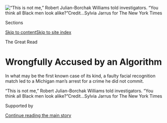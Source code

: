 <div id="app">

<div>

<div>

<div>

</div>

<div data-aria-hidden="false">

<div id="site-content" data-role="main">

<div>

<div class="css-1aor85t" style="opacity:0.000000001;z-index:-1;visibility:hidden">

<div class="css-1hqnpie">

<div class="css-epjblv">

<span class="css-17xtcya">[Technology](/section/technology)</span><span class="css-x15j1o">|</span><span class="css-fwqvlz">Wrongfully
Accused by an
Algorithm</span>

</div>

<div class="css-k008qs">

<div class="css-1iwv8en">

<span class="css-18z7m18"></span>

<div>

</div>

</div>

<span class="css-1n6z4y">https://nyti.ms/3dAQA89</span>

<div class="css-1705lsu">

<div class="css-4xjgmj">

<div class="css-4skfbu" data-role="toolbar" data-aria-label="Social Media Share buttons, Save button, and Comments Panel with current comment count" data-testid="share-tools">

  - 
  - 
  - 
  - 
    
    <div class="css-6n7j50">
    
    </div>

  - 
  - 

</div>

</div>

</div>

</div>

</div>

</div>

<div id="NYT_TOP_BANNER_REGION" class="css-11qgg8s">

</div>

<div id="fullBleedHeaderContent">

<div class="css-1mre5cn">

![<span class="css-16f3y1r e13ogyst0" data-aria-hidden="true">“This is
not me,” Robert Julian-Borchak Williams told investigators. “You think
all Black men look
alike?”</span><span class="css-cnj6d5 e1z0qqy90" itemprop="copyrightHolder"><span class="css-1ly73wi e1tej78p0">Credit...</span><span><span>Sylvia
Jarrus for The New York
Times</span></span></span>](https://static01.graylady3jvrrxbe.onion/images/2020/06/24/business/24michigan-arrest1/24michigan-arrest1-articleLarge.jpg?quality=75&auto=webp&disable=upscale)

</div>

<div class="css-hy7cq4">

<div class="css-6cn7ki">

<div class="NYTAppHideMasthead css-1bcu9v6 e1suatyy0">

<div class="section css-1o1qe8k e1suatyy2">

<div class="css-cu5p7t er09x8g0">

<div class="css-6n7j50">

</div>

<span class="css-1dv1kvn">Sections</span>

[Skip to content](#site-content)[Skip to site index](#site-index)

</div>

<div class="css-10698na e1huz5gh0">

</div>

</div>

</div>

<span class="css-10ej3is ezdmqqa0">The Great Read</span>

<div class="css-1sojcmr ehdk2mb0">

# Wrongfully Accused by an Algorithm

</div>

In what may be the first known case of its kind, a faulty facial
recognition match led to a Michigan man’s arrest for a crime he did not
commit.

</div>

</div>

<div class="css-nwzfg5 e1gnum310">

<span class="css-1f9pvn2 technology">“This is not me,” Robert
Julian-Borchak Williams told investigators. “You think all Black men
look
alike?”</span><span class="css-cnj6d5 e1z0qqy90" itemprop="copyrightHolder"><span class="css-1ly73wi e1tej78p0">Credit...</span><span><span>Sylvia
Jarrus for The New York Times</span></span></span>

</div>

<div id="sponsor-wrapper" class="css-1hyfx7x">

<div id="sponsor-slug" class="css-19vbshk">

Supported by

</div>

[Continue reading the main
story](#after-sponsor)

<div id="sponsor" class="ad sponsor-wrapper" style="text-align:center;height:100%;display:block">

</div>

<div id="after-sponsor">

</div>

</div>

<div class="css-1wx1auc e1gnum311">

<div class="css-18e8msd">

<div class="css-vp77d3 epjyd6m0">

<div class="css-hus3qt ey68jwv0" data-aria-hidden="true">

[![Kashmir
Hill](https://static01.graylady3jvrrxbe.onion/images/2020/07/24/business/author-hill-kashmir/author-hill-kashmir-thumbLarge-v2.png
"Kashmir Hill")](https://www.nytimes3xbfgragh.onion/by/kashmir-hill)

</div>

<div class="css-1baulvz">

By [<span class="css-1baulvz last-byline" itemprop="name">Kashmir
Hill</span>](https://www.nytimes3xbfgragh.onion/by/kashmir-hill)

</div>

</div>

  - 
    
    <div class="css-ld3wwf e16638kd2">
    
    Published June 24, 2020Updated Aug. 3,
    2020
    
    </div>

  - 
    
    <div class="css-4xjgmj">
    
    <div class="css-pvvomx" data-role="toolbar" data-aria-label="Social Media Share buttons, Save button, and Comments Panel with current comment count" data-testid="share-tools">
    
      - 
      - 
      - 
      - 
        
        <div class="css-6n7j50">
        
        </div>
    
      - 
      - 
    
    </div>
    
    </div>

</div>

</div>

</div>

<div class="section meteredContent css-1r7ky0e" name="articleBody" itemprop="articleBody">

<div class="css-1fanzo5 StoryBodyCompanionColumn">

<div class="css-53u6y8">

*Note: In response to this article, the Wayne County prosecutor’s office
said that Robert Julian-Borchak Williams could have the case and his
fingerprint data expunged. “We apologize,” the prosecutor, Kym L.
Worthy, said in a*
[*statement*](https://int.graylady3jvrrxbe.onion/data/documenthelper/7046-facial-recognition-arrest/5a6d6d0047295fad363b/optimized/full.pdf#page=1)*,
adding, “This does not in any way make up for the hours that Mr.
Williams spent in jail.”*

</div>

</div>

<div class="audioFigureHeading">

### Listen to This Article

<span class="css-16qbtva">Audio Recording by Audm</span>

</div>

<div class="css-qe9gm7">

<div>

</div>

</div>

<div class="css-1fanzo5 StoryBodyCompanionColumn">

<div class="css-53u6y8">

*To hear more audio stories from publishers like The New York Times,
download*[**](https://www.audm.com/?utm_source=nytmag&utm_medium=embed&utm_campaign=left_behind_draper)[*Audm
for iPhone or
Android*](https://www.audm.com/?utm_source=nyt&utm_medium=embed&utm_campaign=wrongfully_accused_algorithm)*.*

On a Thursday afternoon in January, Robert Julian-Borchak Williams was
in his office at an automotive supply company when he got a call from
the Detroit Police Department telling him to come to the station to be
arrested. He thought at first that it was a prank.

An hour later, when he pulled into his driveway in a quiet subdivision
in Farmington Hills, Mich., a police car pulled up behind, blocking him
in. Two officers got out and handcuffed Mr. Williams on his front lawn,
in front of his wife and two young daughters, who were distraught. The
police wouldn’t say why he was being arrested, only showing him a piece
of paper with his photo and the words “felony warrant” and “larceny.”

</div>

</div>

<div class="css-1fanzo5 StoryBodyCompanionColumn">

<div class="css-53u6y8">

His wife, Melissa, asked where he was being taken. “Google it,” she
recalls an officer replying.

The police drove Mr. Williams to a detention center. He had his mug
shot, fingerprints and DNA taken, and was held overnight. Around noon on
Friday, two detectives took him to an interrogation room and placed
three pieces of paper on the table, face down.

“When’s the last time you went to a Shinola store?” one of the
detectives asked, in Mr. Williams’s recollection. Shinola is an upscale
boutique that sells watches, bicycles and leather goods in the trendy
Midtown neighborhood of Detroit. Mr. Williams said he and his wife had
checked it out when the store first opened in 2014.

The detective turned over the first piece of paper. It was a still image
from a surveillance video, showing a heavyset man, dressed in black and
wearing a red St. Louis Cardinals cap, standing in front of a watch
display. Five timepieces, worth $3,800, were shoplifted.

“Is this you?” asked the detective.

The second piece of paper was a close-up. The photo was blurry, but it
was clearly not Mr. Williams. He picked up the image and held it next to
his face.

“No, this is not me,” Mr. Williams said. “You think all black men look
alike?”

Mr. Williams knew that he had not committed the crime in question. What
he could not have known, as he sat in the interrogation room, is that
his case may be the first known account of an American being wrongfully
arrested based on a flawed match from a facial recognition algorithm,
according to experts on technology and the law.

</div>

</div>

<div class="css-1fanzo5 StoryBodyCompanionColumn">

<div class="css-53u6y8">

## A faulty system

A nationwide debate is raging about [racism in law
enforcement](https://www.nytimes3xbfgragh.onion/news-event/george-floyd-protests-minneapolis-new-york-los-angeles).
Across the country, millions are protesting not just the actions of
individual officers, but bias in the systems used to surveil communities
and identify people for prosecution.

Facial recognition systems have been used by police forces for [more
than two
decades](https://www.nytimes3xbfgragh.onion/2020/01/12/technology/facial-recognition-police.html).
Recent studies by
[M.I.T.](https://www.nytimes3xbfgragh.onion/2018/02/09/technology/facial-recognition-race-artificial-intelligence.html)
and the [National Institute of Standards and
Technology](https://www.nytimes3xbfgragh.onion/2019/12/19/technology/facial-recognition-bias.html),
or NIST, have found that while the technology works relatively well on
white men, the results are less accurate for other demographics, in part
because of a lack of diversity in the images used to develop the
underlying databases.

Last year, during a public hearing about the use of [facial recognition
in
Detroit](https://www.nytimes3xbfgragh.onion/2019/07/08/us/detroit-facial-recognition-cameras.html),
an assistant police chief was among those who raised concerns. “On the
question of false positives — that is absolutely factual, and it’s
well-documented,” James White said. “So that concerns me as an
African-American male.”

This month,
[Amazon](https://www.nytimes3xbfgragh.onion/2020/06/10/technology/amazon-facial-recognition-backlash.html),
[Microsoft](https://www.cnn.com/2020/06/18/tech/brad-smith-microsoft-facial-recognition/index.html)
and
[IBM](https://www.axios.com/ibm-is-exiting-the-face-recognition-business-62e79f09-34a2-4f1d-a541-caba112415c6.html)
announced they would stop or
[pause](https://www.nytimes3xbfgragh.onion/aponline/2020/06/11/business/bc-us-microsoft-police-facial-recognition.html)
their facial recognition offerings for law enforcement. The gestures
were largely symbolic, given that the companies are not big players in
the industry. The technology police departments use is supplied by
companies that aren’t household names, such as Vigilant Solutions,
Cognitec, NEC, Rank One Computing and [Clearview
AI](https://www.nytimes3xbfgragh.onion/2020/01/18/technology/clearview-privacy-facial-recognition.html).

Clare Garvie, a lawyer at Georgetown University’s Center on Privacy and
Technology, has written about problems with the [government’s use of
facial recognition](https://www.flawedfacedata.com/). She argues that
low-quality search images — such as a still image from a grainy
surveillance video — should be banned, and that the systems currently in
use should be tested rigorously for accuracy and bias.

“There are mediocre algorithms and there are good ones, and law
enforcement should only buy the good ones,” Ms. Garvie said.

About Mr. Williams’s experience in Michigan, she added: “I
[strongly](https://www.aclu.org/blog/privacy-technology/surveillance-technologies/florida-using-facial-recognition-convict-people)
[suspect](https://nymag.com/intelligencer/2019/11/the-future-of-facial-recognition-in-america.html)
this is not the first case to misidentify someone to arrest them for a
crime they didn’t commit. This is just the first time we know about it.”

</div>

</div>

<div class="css-1fanzo5 StoryBodyCompanionColumn">

<div class="css-53u6y8">

## In a perpetual lineup

</div>

</div>

<div class="css-79elbk" data-testid="photoviewer-wrapper">

<div class="css-z3e15g" data-testid="photoviewer-wrapper-hidden">

</div>

<div class="css-1a48zt4 ehw59r15" data-testid="photoviewer-children">

![<span class="css-16f3y1r e13ogyst0" data-aria-hidden="true">In October
2018, someone shoplifted five watches, worth $3,800, from a Shinola
store in
Detroit.</span><span class="css-cnj6d5 e1z0qqy90" itemprop="copyrightHolder"><span class="css-1ly73wi e1tej78p0">Credit...</span><span>Sylvia
Jarrus for The New York
Times</span></span>](https://static01.graylady3jvrrxbe.onion/images/2020/06/24/business/24michigan-arrest4/merlin_173772126_cf489017-f4f1-4fb8-a049-bd15c81e623a-articleLarge.jpg?quality=75&auto=webp&disable=upscale)

</div>

</div>

<div class="css-1fanzo5 StoryBodyCompanionColumn">

<div class="css-53u6y8">

Mr. Williams’s case combines flawed technology with poor police work,
illustrating how facial recognition can go awry.

The Shinola shoplifting occurred in October 2018. Katherine Johnston, an
investigator at Mackinac Partners, a loss prevention firm, reviewed the
store’s surveillance video and sent a copy to the Detroit police,
according to their report.

Five months later, in March 2019, Jennifer Coulson, a digital image
examiner for the Michigan State Police, uploaded a “probe image” — a
still from the video, showing the man in the Cardinals cap — to the
state’s [facial recognition
database](https://www.michigan.gov/msp/0,4643,7-123-72297_64747_64749-357133--,00.html#:~:text=The%20Statewide%20Network%20of%20Agency,data%20for%20law%20enforcement%20access.).
The system would have [mapped the man’s face and
searched](https://www.michigan.gov/documents/msp/Facial_Recognition_FAQ_666807_7.pdf)
for similar ones in a collection of 49 million photos.

The state’s technology is supplied for [$5.5
million](https://www.michigan.gov/documents/buymichiganfirst/0200097_307265_7.pdf)
by a company called [DataWorks Plus](http://www.dataworksplus.com/).
Founded in South Carolina in 2000, the company first offered mug shot
management software, said Todd Pastorini, a general manager. In 2005,
the firm began to expand the product, adding face recognition tools
developed by outside vendors.

When one of these subcontractors develops an algorithm for recognizing
faces, DataWorks attempts to judge its effectiveness by running searches
using low-quality images of individuals it knows are present in a
system. “We’ve tested a lot of garbage out there,” Mr. Pastorini said.
These checks, he added, are not “scientific” — DataWorks does not
formally measure the systems’ accuracy or bias.

“We’ve become a pseudo-expert in the technology,” Mr. Pastorini said.

In Michigan, the DataWorks software used by the state police
incorporates components developed by the Japanese tech giant NEC and by
Rank One Computing, based in Colorado, according to Mr. Pastorini and a
state police spokeswoman. In 2019, algorithms from both companies were
included in [a federal
study](https://nvlpubs.nist.gov/nistpubs/ir/2019/NIST.IR.8280.pdf) of
over 100 facial recognition systems that found [they were
biased](https://www.nytimes3xbfgragh.onion/2019/12/19/technology/facial-recognition-bias.html),
falsely identifying African-American and Asian faces 10 times to 100
times more than Caucasian faces.

</div>

</div>

<div class="css-1fanzo5 StoryBodyCompanionColumn">

<div class="css-53u6y8">

Rank One’s chief executive, Brendan Klare, said the company had
developed a new algorithm for NIST to review that “tightens the
differences in accuracy between different demographic cohorts.”

After Ms. Coulson, of the state police, ran her search of the probe
image, the system [would have
provided](https://www.michigan.gov/documents/msp/Facial_Recognition_FAQ_666807_7.pdf)
a row of results generated by NEC and a row from Rank One, along with
confidence scores. Mr. Williams’s driver’s license photo was among the
matches. Ms. Coulson sent it to the Detroit police as an “Investigative
Lead Report.”

“This document is not a positive identification,” the file says in bold
capital letters at the top. “It is an investigative lead only and is not
probable cause for arrest.”

This is what technology providers and law enforcement always
[emphasize](https://www.nytimes3xbfgragh.onion/2019/07/08/us/detroit-facial-recognition-cameras.html)
when defending facial recognition: It is only supposed to be a clue in
the case, not a smoking gun. Before arresting Mr. Williams,
investigators might have sought other evidence that he committed the
theft, such as eyewitness testimony, location data from his phone or
proof that he owned the clothing that the suspect was wearing.

In this case, however, according to the Detroit police report,
investigators simply included Mr. Williams’s picture in a “6-pack photo
lineup” they created and showed to Ms. Johnston, Shinola’s
loss-prevention contractor, and she identified him. (Ms. Johnston
declined to
comment.)

## ‘I guess the computer got it wrong’

</div>

</div>

<div class="css-79elbk" data-testid="photoviewer-wrapper">

<div class="css-z3e15g" data-testid="photoviewer-wrapper-hidden">

</div>

<div class="css-1a48zt4 ehw59r15" data-testid="photoviewer-children">

<div class="css-1xdhyk6 erfvjey0">

<span class="css-1ly73wi e1tej78p0">Image</span>

<div class="css-zjzyr8">

<div data-testid="lazyimage-container" style="height:257.77777777777777px">

</div>

</div>

</div>

<span class="css-16f3y1r e13ogyst0" data-aria-hidden="true">The Detroit
Detention Center. Mr. Williams was held for 30
hours.</span><span class="css-cnj6d5 e1z0qqy90" itemprop="copyrightHolder"><span class="css-1ly73wi e1tej78p0">Credit...</span><span>Sylvia
Jarrus for The New York Times</span></span>

</div>

</div>

<div class="css-1fanzo5 StoryBodyCompanionColumn">

<div class="css-53u6y8">

Mr. Pastorini was taken aback when the process was described to him. “It
sounds thin all the way around,” he said.

</div>

</div>

<div class="css-1fanzo5 StoryBodyCompanionColumn">

<div class="css-53u6y8">

Mr. Klare, of Rank One, found fault with Ms. Johnston’s role in the
process. “I am not sure if this qualifies them as an eyewitness, or
gives their experience any more weight than other persons who may have
viewed that same video after the fact,” he said. John Wise, a spokesman
for NEC, said: “A match using facial recognition alone is not a means
for positive identification.”

The Friday that Mr. Williams sat in a Detroit police interrogation room
was the day before his 42nd birthday. That morning, his wife emailed his
boss to say he would miss work because of a family emergency; it broke
his four-year record of perfect attendance.

In Mr. Williams’s recollection, after he held the surveillance video
still next to his face, the two detectives leaned back in their chairs
and looked at one another. One detective, seeming chagrined, said to his
partner: “I guess the computer got it wrong.”

They turned over a third piece of paper, which was another photo of the
man from the Shinola store next to Mr. Williams’s driver’s license. Mr.
Williams again pointed out that they were not the same person.

Mr. Williams asked if he was free to go. “Unfortunately not,” one
detective said.

Mr. Williams was kept in custody until that evening, 30 hours after
being arrested, and released on a $1,000 personal bond. He waited
outside in the rain for 30 minutes until his wife could pick him up.
When he got home at 10 p.m., his five-year-old daughter was still awake.
She said she was waiting for him because he had said, while being
arrested, that he’d be right back.

She has since taken to playing “cops and robbers” and accuses her father
of stealing things, insisting on “locking him up” in the living
room.

</div>

</div>

<div class="css-1fanzo5 StoryBodyCompanionColumn">

<div class="css-53u6y8">

## Getting help

</div>

</div>

<div class="css-79elbk" data-testid="photoviewer-wrapper">

<div class="css-z3e15g" data-testid="photoviewer-wrapper-hidden">

</div>

<div class="css-1a48zt4 ehw59r15" data-testid="photoviewer-children">

<div class="css-1xdhyk6 erfvjey0">

<span class="css-1ly73wi e1tej78p0">Image</span>

<div class="css-zjzyr8">

<div data-testid="lazyimage-container" style="height:483.33333333333326px">

</div>

</div>

</div>

<span class="css-16f3y1r e13ogyst0" data-aria-hidden="true">Mr. Williams
with his wife, Melissa, and their daughters at home in Farmington Hills,
Mich.</span><span class="css-cnj6d5 e1z0qqy90" itemprop="copyrightHolder"><span class="css-1ly73wi e1tej78p0">Credit...</span><span>Sylvia
Jarrus for The New York Times</span></span>

</div>

</div>

<div class="css-1fanzo5 StoryBodyCompanionColumn">

<div class="css-53u6y8">

The Williams family contacted defense attorneys, most of whom, they
said, assumed Mr. Williams was guilty of the crime and quoted prices of
around $7,000 to represent him. Ms. Williams, a real estate marketing
director and food blogger, also
[tweeted](https://twitter.com/PPlates/status/1216813325310484481) at the
American Civil Liberties Union of Michigan, which took an immediate
interest.

*“*We’ve been active in trying to sound the alarm bells around facial
recognition, both as a threat to privacy when it works and a racist
threat to everyone when it doesn’t,” said Phil Mayor, an attorney at the
organization. “We know these stories are out there, but they’re hard to
hear about because people don’t usually realize they’ve been the victim
of a bad facial recognition search.”

Two weeks after his arrest, Mr. Williams took a vacation day to appear
in a Wayne County court for an arraignment. When the case was called,
the prosecutor moved to dismiss, but “without prejudice,” meaning Mr.
Williams could later be charged again.

Maria Miller, a spokeswoman for the prosecutor, said a second witness
had been at the store in 2018 when the shoplifting occurred, but had not
been asked to look at a photo lineup. If the individual makes an
identification in the future, she said, the office will decide whether
to issue charges.

A Detroit police spokeswoman, Nicole Kirkwood, said that for now, the
department “accepted the prosecutor’s decision to dismiss the case.” She
also said that the department updated its [facial recognition
policy](https://detroitmi.gov/sites/detroitmi.localhost/files/2019-07/FACIAL%20RECOGNITION%20Directive%20307.5_0.pdf)
in July 2019 so that it is only used to investigate violent crimes.

The department, she said in another statement, “does not make arrests
based solely on facial recognition. The investigator reviewed video,
interviewed witnesses, conducted a photo lineup.”

On Wednesday, the A.C.L.U. of Michigan filed a
[complaint](https://www.aclu.org/letter/aclu-michigan-complaint-re-use-facial-recognition)
with the city, asking for an absolute dismissal of the case, an apology
and the removal of Mr. Williams’s information from Detroit’s criminal
databases.

</div>

</div>

<div class="css-1fanzo5 StoryBodyCompanionColumn">

<div class="css-53u6y8">

The Detroit Police Department “should stop using facial recognition
technology as an investigatory tool,” Mr. Mayor wrote in the complaint,
adding, “as the facts of Mr. Williams’s case prove both that the
technology is flawed and that DPD investigators are not competent in
making use of such technology.”

Mr. Williams’s lawyer, Victoria Burton-Harris, said that her client is
“lucky,” despite what he went through.

“He is alive,” Ms. Burton-Harris said. *“*He is a very large man. My
experience has been, as a defense attorney, when officers interact with
very large men, very large black men, they immediately act out of fear.
They don’t know how to de-escalate a situation.”

## ‘It was humiliating’

Mr. Williams and his wife have not talked to their neighbors about what
happened. They wonder whether they need to put their daughters into
therapy. Mr. Williams’s boss advised him not to tell anyone at work.

“My mother doesn’t know about it. It’s not something I’m proud of,” Mr.
Williams said. “It’s humiliating.”

He has since figured out what he was doing the evening the shoplifting
occurred. He was driving home from work, and had posted a video to his
private Instagram because a song he loved came on — 1983’s “We Are One,”
by Maze and Frankie Beverly. The lyrics go:

> *I can’t understand*
> 
> *Why we treat each other in this way*
> 
> *Taking up time*
> 
> *With the silly silly games we play*

He had an alibi, had the Detroit police checked for
one.

</div>

</div>

<div class="audioFigureHeading">

<div class="css-1et479a">

![](https://static01.graylady3jvrrxbe.onion/images/2017/01/29/podcasts/the-daily-album-art/the-daily-album-art-articleInline-v2.jpg?quality=75&auto=webp&disable=upscale)

</div>

### Listen to ‘The Daily’: Wrongfully Accused by an Algorithm

<span class="css-59o34k">In what may be the first known case of its
kind, a faulty facial recognition match led to a Michigan man’s arrest
for a crime he did not commit.</span>

</div>

<div class="css-qe9gm7">

<div>

<div class="css-1g7y0i5 e1drnplw0">

<div class="css-1ceswkc e1drnplw1">

</div>

<div class="css-f2fzwx e1drnplw2">

<div data-aria-labelledby="modal-title" data-role="region">

<div id="modal-title" class="css-mln36k">

transcript

</div>

<div class="css-pbq7ev">

</div>

<span>Back to The
Daily</span>

<div class="css-f6lhej">

<div class="css-1ialerq">

<div class="css-1701swk">

bars

</div>

<div>

<div class="css-1t7yl1y">

0:00/28:13

</div>

<div class="css-og85jy">

\-28:13

</div>

</div>

</div>

</div>

<div class="css-15fbio0">

<div class="css-1p4nyns">

transcript

## Listen to ‘The Daily’: Wrongfully Accused by an Algorithm

### Hosted by Annie Brown, produced by Lynsea Garrison, Austin Mitchell and Daniel Guillemette, and edited by Lisa Tobin and Larissa Anderson

#### In what may be the first known case of its kind, a faulty facial recognition match led to a Michigan man’s arrest for a crime he did not commit.

</div>

  - michael barbaro  
    From The New York Times, I’m Michael Barbaro. This is “The Daily.”

  - \[music\]  
    Today: Facial recognition is becoming an increasingly popular tool
    for solving crimes. The Daily’s Annie Brown speaks to Kashmir Hill
    about how that software is not treating everybody equally.
    
    It’s Monday, August 3.

  - kashmir hill  
    I’m just going the tape record with an app that I use. Do you guys
    have any questions or concerns before we start talking about what
    happened?

  - robert williams  
    No.

  - melissa williams  
    No.

annie brown

OK. So where do you think we should start the story of this case,
Kashmir?

kashmir hill

The story started, for the Williams family, in January of 2020.

  - robert williams  
    Melissa got the call first. I got the call from her.

kashmir hill

It’s a Thursday afternoon in Farmington Hills, Michigan, which is just
outside of Detroit.

  - melissa williams  
    So I picked up Julia from school. Regular Thursday.

kashmir hill

And Melissa Williams, a realtor, is driving home from work. She’s
picking up her daughter.

  - melissa williams  
    And so it was right around, like, 4 o’clock. And I got a call.

kashmir hill

And she gets a call from somebody who says they’re a police officer.

  - melissa williams  
    They immediately said, we’re calling about Robert from an incident
    in 2018. He needs to turn himself in. So I was confused off the bat.

kashmir hill

She is white. And her husband, Robert Williams, is Black.

  - melissa williams  
    And they said, we assume you’re his baby mama or that you’re not
    together anymore. And —

  - kashmir hill  
    What?

  - melissa williams  
    Yeah. I said, that’s my husband. And what is this regarding? And
    they said, we can’t tell you. But he needs to come turn himself in.
    And I said, well, why didn’t you call him? And they said, can’t you
    just give him a message?

annie brown

Wait. So why is this officer calling her?

kashmir hill

She doesn’t know why the officer is calling her. All she knows is that
the police want to be in touch with her husband. So she gives the
officer her husband’s number. And then she calls Robert.

  - melissa williams  
    And I said, I just got a really weird call. I was like, what did you
    do? Like, what is this about?

kashmir hill

And while they’re talking, Robert Williams gets a call from the police
department.

  - robert williams  
    Of course, I answered the other line. And he said he was a detective
    from Detroit and that I need to come turn myself in. So of course
    I’m like, for what? And he’s like, well, I can’t tell you over the
    phone. So I’m like, well, I can’t turn myself in then.

kashmir hill

It was a couple of days before his birthday. So he thought maybe it was
a prank call. But it became pretty clear that the person was serious.

  - robert williams  
    About, uh, probably ten minutes later, I pull in the driveway.

kashmir hill

And when he pulls into his driveway, a police car pulls in behind him,
blocking him in. And two officers get out.

  - robert williams  
    Yeah. So I get out of the car. And the driver, like, runs up. And
    he’s like, are you Robert Williams? I’m like, yeah. He’s like,
    you’re under arrest. I’m like, no I’m not. And the guy comes up
    with, like, a white sheet of paper. And it’s said “felony warrant”
    on the top, “larceny.” And I’m confused, like, isn’t larceny
    stealing?

kashmir hill

His wife comes out with his two young daughters. And his oldest
daughter, who’s 5, is watching this happen.

  - robert williams  
    I said, Juju (ph), go back in the house. I’ll be back in a minute.
    They’re just making a mistake. The guy, the other cop, is behind me
    with his handcuffs out already. So he’s like, come on, man. You
    already — you know the drill. And I’m like, what?

kashmir hill

The officers arrest him. They have to use two pairs of handcuffs to get
his hands behind his back, because he’s a really big guy.

  - robert williams  
    We started moving seats around, trying to get me in the back of this
    little bitty Impala. And off we go.

kashmir hill

And then they drive to the detention center.

\[music\]

  - robert williams  
    I took fingerprints. I took —

  - kashmir hill  
    Your mug shot.

  - robert williams  
    Mug shot pictures.

kashmir hill

Then he’s put in a cell to sleep overnight.

  - robert williams  
    At this point, I’m in a holding cell with two other guys. And
    they’re like, what you in here for? And I’m like, I don’t know.

  - kashmir hill  
    So when do you actually find out why you’ve been arrested, beyond
    this kind of vague larceny?

  - robert williams  
    Um, so — well, maybe like noon the next day.

kashmir hill

Around noon the next day, he is taken to an interrogation room. And
there’s two detectives there. And they have three pieces of paper face
down in front of them. And they turn over the first sheet of paper. And
it’s a picture from a surveillance video of a large Black man standing
in a store, wearing a red Cardinals cap and a black jacket. And the
detectives ask, is this you?

  - robert williams  
    I laugh a little bit, and I say, no, that’s not me. So then he turns
    over another paper.

kashmir hill

And they turn over a second piece of paper, which is just a close up of
that same guy’s face.

  - robert williams  
    And he says I guess that’s not you either. And I said, no. This is
    not me.

kashmir hill

So Robert picks the piece of paper up, holds it next to his own face —

  - robert williams  
    I was like, what you think, all Black men look alike?

kashmir hill

— and says, do all Black men look the same to you?

annie brown

So what’s your understanding, Kashmir, of what happened to bring Robert
Williams into that police department?

kashmir hill

So Robert Williams had no idea what was happening. But two years
earlier, in October 2018, a man who was not him walked into a Shinola
store in downtown Detroit. And Shinola is kind of like a high-end store
that sells expensive watches and bikes. So this man came in. He was
there for a few minutes. He stole five watches worth $3,800 and walked
out. None of the employees there actually saw the theft occur. And so
they had to review the surveillance footage. And they found the moment
it happened. So they sent that surveillance footage picture that Robert
Williams had been shown to the Detroit police. And the police turned to
what a lot of police turn to these days when they have a suspect that
they don’t recognize — a facial recognition system. So they ran a search
on this, what they call a probe image, this picture for the surveillance
video, which is really grainy. It’s not a very good photo. And the way
these systems work is that they have access not just to mug shots but
also to driver’s license photos. You get a bunch of different results.
And there’s a human involved who decides which of the results looks the
most like the person who committed the crime.

annie brown

Mm. So you’re saying the facial recognition algorithm basically created
a lineup of potential suspects. And then from that lineup, someone picks
the person that they think looks the most like the man in the
surveillance video.

kashmir hill

Right. And so that is how they wound up arresting Robert Williams.

\[music\]

So back in this room, the two detectives now have the real Robert
Williams in front of them. And he doesn’t look like this guy.

  - robert williams  
    You know, they sat back and looked at each other and was like, with
    the oops face, right? Says, so I guess the computer got it wrong
    too.

kashmir hill

And so they kind of leaned back and said, I guess the computer got it
wrong.

  - robert williams  
    Well, the computer got it wrong is what threw me off. And I’m like,
    computer got it wrong?

annie brown

And what is the significance of that statement, “that the computer got
it wrong“?

kashmir hill

So this was an admission by the detectives that it was a computer that
had pointed the finger at Robert Williams. And that’s significant,
because this is the first documented case of an innocent person being
arrested because of a flawed facial recognition match.

\[music\]

annie brown

And just to put all of this into context for a second, the last time
that you and I talked, Kashmir, we were talking about a different
development in facial recognition — this new algorithm being used by
some police departments that drew from pictures all over social media
and all over the internet to make a kind of super algorithm. But the
fear wasn’t that it wasn’t accurate. It was almost that it was too
accurate, that it knew too much. But what you’re describing is something
altogether different. Right?

kashmir hill

So when we talk about facial recognition, we often think of it as a
monolith, that there’s kind of one facial recognition. But in fact,
there’s a bunch of different companies that all have their own
algorithms. And some work well. And some don’t work well. And some work
well sometimes. Like, identifying a really clear photo is a lot easier
than identifying surveillance footage.

annie brown

And why wouldn’t police departments be using the most sophisticated, the
most kind of up-to-date version of this software?

kashmir hill

I mean, this is where you run into just bureaucracy. Right? You have
contracts with companies that go back years and just a lot of different
vendors. And so in this case, I tried to figure out exactly whose
algorithms were responsible for Robert Williams getting arrested. And I
had to really dig down. And I discovered the police had no idea. You
know, they contract out to a company called DataWorks Plus. And
DataWorks Plus contracts out to two other companies called N.E.C. and
Rank One that actually supply the algorithm. It’s this whole chain of
companies that are involved. And there is no standardized testing.
There’s no one really regulating this. There’s just nobody saying
which algorithms, you know, pass the test to be used by law enforcement.
It’s just up to police officers, who, for the most part, seem to be just
testing it in the field to see if it works, if it’s identifying the
right people.

But the really big problem is that these systems have been proven to be
biased.

\[music\]

michael barbaro

We’ll be right back.

annie brown

So, Kashmir, help me understand how an algorithm can become biased.

kashmir hill

Well, the bias tends to come from how the algorithm is trained. And
these algorithms tend to be trained by basically feeding them with a
bunch of images of people. But the problem with the algorithms is that
they tended to be trained with non-diverse data sets.

annie brown

Mm.

kashmir hill

So one good example is that many of the algorithms used by law
enforcement in the U.S., by government in the U.S., are very good at
recognizing white men and not as good at recognizing Black people or
Asian-Americans. But if you go to an algorithm from a company in China,
where they fed it with a lot of images of Asian people, they’re really
good at recognizing Asian people and not as good at recognizing white
men. So you can just, you can see the biases that come in from the kind
of data that we feed into these systems.

annie brown

And is this a widely agreed upon reality — that because of these
methods, the algorithms used in the U.S. are just worse at identifying
faces that aren’t white men?

kashmir hill

Yeah. A few years ago, an M.I.T. researcher did this study and found
that facial recognition algorithms were biased to be able to recognize
white men better. And shortly after that, NIST, the National Institute
of Standards and Technology, decide to run its own study on this. And it
found the same thing. It looked at over 100 different algorithms. And it
found that they were biased. And actually, the two algorithms that were
at the heart of this case — the Robert Williams’s case — were in that
study.

annie brown

So the algorithm that was used by this police department was actually
studied by the federal government and was proven to be biased against
faces like Robert Williams.

kashmir hill

Exactly.

annie brown

So given these widely-understood problems with these algorithms, how can
police departments justify continuing to use them?

kashmir hill

So police departments are aware of the bias problem. But they feel that
face recognition is just too valuable a tool in their tool set to solve
crimes. And their defense is that they never arrest somebody based on
facial recognition alone, that facial recognition is only what they call
an investigative lead. It doesn’t supply probable cause for arrest.

So what police are supposed to do is they get a facial recognition
match, and you’re supposed to do more investigating. So you could go to
the person’s social media account and see if there are other photos of
them wearing the same clothes that they were wearing on the day they
committed this crime. Or, you know, you can try to get proof that they
were in that part of town on the day that the theft occurred. You know,
try to get location data. Basically, find other evidence that this
person is the person that committed the crime.

The detectives just went to the woman who had spotted the theft on the
video and showed her a photo of six people — they call it a six pack.
And she said Robert Williams looked the most like the person that was in
the video.

annie brown

Mm. So they’re supposed to use the facial recognition match as a kind of
clue. And then the protocol calls for them to do more police work to
verify it. But in this case, they basically just had someone watch the
video and then identify Robert Williams as the one who looks most like
the guy in the video.

kashmir hill

Yeah, they just did facial recognition a second time, but with a human
who’s not actually trained. And they didn’t do any other investigating.
Based on that, they went out and they arrested Mr. Williams.

annie brown

But if the police had done their job correctly — if they had looked into
his social media accounts, if they had tried to get his location data
from his phone records, essentially surveilling him more closely —
wouldn’t that be its own sort of violation? Just because their
technology wrongfully identified this man, he gets more closely watched
by the police without his knowledge.

kashmir hill

Right. And this is actually what police asked the facial recognition
vendors to do. They want to have more, what you call false positives,
because they want to have the greatest pool of possible suspects that
they can, because they want to find the bad guy.

annie brown

Huh.

kashmir hill

But there’s a real toll from that.

annie brown

Hmm.

kashmir hill

I just, you know, as a person who’s been reporting on technology for a
decade, I just think people trust computers. And even when we know
something is flawed, if it’s a computer telling us to do it, we just
think it’s right. And this is why we always used to see, for a long
time, when mapping technology was first being developed and it wasn’t
that great, you know, people would drive into lakes. They would drive
over cliffs, because a mapping app said, you’re supposed to go straight
here.

annie brown

Right.

kashmir hill

And even though they could look and see that their life is going to be
in danger, they would think, well, this app must know what it’s talking
about. That’s facial recognition now. And when I was reporting this
story, all the experts I talked to said this is surely not the first
case where somebody has been mistakenly — an innocent person has been
mistakenly arrested because of a bad face recognition match. But usually
people don’t find out about it. Police don’t tell people that they’re
there because of face recognition.

annie brown

Hmm.

kashmir hill

Usually, when they charge them, they’ll just say they were identified
through investigative means. It’s kind of a vague, “There were clues
that pointed at you.” In that way, Robert’s case was unusual, because
there was so little evidence against him. They basically had to tell him
that they used facial recognition, you know, to put him there.

annie brown

Right. They showed him what most people don’t get to see, which is this
false match between his photo and the photo of the crime.

kashmir hill

Right.

annie brown

And what’s happened since Robert was arrested?

kashmir hill

So Robert had to hire a lawyer to defend himself. But when he went to
the hearing, the prosecutor decided to drop the case. But they dropped
it without prejudice, which meant that they could charge him again.

annie brown

For the same crime?

kashmir hill

With the same crime. So as I was reporting out the story, you know, I
went to the prosecutor’s office. I went to the Detroit Police
Department. And I said, you know, what happened here? Did you have any
other evidence? This just seems like a clear misfire and misuse of
facial recognition. And everyone involved was pretty defensive and said,
well, you know, there might be more evidence that proves that Robert
Williams did it.

But after the story came out, everybody’s tune changed dramatically.
Prosecutors office apologized, said that Robert Williams shouldn’t have
spent any time in jail. The Detroit Police Department said this was a
horrible investigation. The police officers involved just did this all
wrong. This isn’t how it’s supposed to work. And they said that Robert
Williams would have his information expunged from the system — his mug
shot, his DNA. And they personally apologized to the Williams family,
though the Williams family told me that no one ever actually called them
to personally apologize.

annie brown

But he can no longer be charged in the future for this crime?

kashmir hill

That’s exactly right.

annie brown

And what about their use of facial recognition software? Has there been
any change there?

kashmir hill

So one thing the Detroit Police Department said was, well, this was a
case that predates this new policy we have that says, you know, we’re
only supposed to be using facial recognition for violent crimes.

annie brown

Hmm. And what do you make of that? Why only use this tool for that?

kashmir hill

Well, their justification is that when it comes to violent crimes, when
it comes to murder, you know, rape, they need to solve these cases. And
they’ll use any clue they can to do it, including facial recognition.
But I think about something that Robert’s wife said.

  - melissa williams  
    When they pulled up to our house, they were already combative on the
    phone. They were aggressive in the doorway to me. What if he had
    been argumentative? If he’d been defensive, if he hadn’t complied,
    you know, what could that have turned into in our yard? Like, it
    could have went a different way. And the recent news has shown us
    that it definitely could have went a different way.

\[music\]

  - kashmir hill  
    Do you feel like there’s a shame to this, that the police arrested
    you even though you did nothing?

  - robert williams  
    It’s a little humiliating. You know, it’s not something that easily
    rolls off the tongue, like, oh yeah, and guess what? I got arrested.

\[music\]

annie brown

And what about for Robert himself? What has life been like for him after
the arrest?

kashmir hill

So this was very embarrassing for him and kind of painful in some ways.
So he had a perfect attendance at work until that day that he was
arrested. And his wife had to email his boss and say that they had a
family emergency and that he couldn’t show up that day. Once he did tell
his boss what happened, his boss said, you know, you don’t want to tell
other people at work. You know, it could be bad for you. The night he
got home, his daughter — his 5-year-old was still awake.

  - robert williams  
    Julia was still up. And I was like, what are you doing up? And she
    was like, I’m waiting for you. And I was like, I told you I’ll be
    right back. And she was like, you didn’t come right back though. So
    I just kept telling her that they made a mistake. And it just took
    longer than we expected. But —

kashmir hill

She started wanting to play cops and robbers. And she would always
pretend like he was the robber who stole something, and she would need
to lock him up in the living room.

annie brown

Hmm.

  - melissa williams  
    Oh yeah. She told us that she told one of her — Jackson, her friend
    at school. And we weren’t sure, did she tell her teacher? Did she
    tell her friends? We were not sure. And we didn’t know what to say
    to people. Like, just bring it up out of nowhere, like, oh yeah, in
    case anyone mentioned it, he was arrested, but he didn’t do
    anything.

  - kashmir hill  
    Has this made you look back to see where you — like, where you were
    October 2018?

  - robert williams  
    Yeah. I pulled it up. At the time, I was on my Facebook or on my
    Instagram Live.

kashmir hill

He has since looked back and realized that he had posted to Instagram at
basically the same time as the shoplifting was occurring. He was driving
home from work, and a song came on the radio that his mother loved: the
song “We Are One” by Maze and Frankie Beverly.

  - robert williams  
    I was singing songs on my way home in the car.

annie brown

So if the cops had looked in to his social media, if they had tried to
verify that it was possible that he could have committed this crime,
they could have found this video.

kashmir hill

Right. If the police had done a real investigation, they would have
found out he had an alibi that day.

  - archived recording  
    \[“WE ARE ONE” PLAYING\]

annie brown

Kashmir, thank you so much.

kashmir hill

Thank you.

\[music\]

michael barbaro

We’ll be right back.

Here’s what else you need to know today. Federal unemployment benefits
have expired for tens of millions of Americans after Congress failed to
reach a deal to renew them last week.

  - archived recording  
    So what do you say to those 30 million Americans who are now without
    federal unemployment help?

  - archived recording (nancy pelosi)  
    I say to them, talk to President Trump. He’s the one who is standing
    in the way of that. We have been for the $600. They have a $200
    proposal, which does not meet the needs of America’s working
    families. And —

michael barbaro

In interviews on Sunday with ABC’s “This Week,” House Speaker Nancy
Pelosi blamed Republicans for demanding a drastic cut in the weekly
benefit, while Treasury Secretary Steve Mnuchin claimed that the $600
payments risked overpaying unemployed workers.

  - archived recording  
    So you do think it is a disincentive to find a job if you have that
    extra $600?

  - archived recording (steven mnuchin)  
    There’s no question. In certain cases where we’re paying people more
    stay home than to work, that’s created issues in the entire economy.

michael barbaro

And The Times reports that July was a devastating month for the pandemic
in the U.S. The country recorded nearly 2 million new infections, twice
as many as any previous month.

  - archived recording (deborah birx)  
    I want to be very clear. What we’re seeing today is different from
    March and April. It is extraordinarily widespread. It’s into the
    rural as equal urban areas.

michael barbaro

In an interview on Sunday with CNN, Dr. Deborah Birx, a top White House
adviser on the pandemic, acknowledged that the United States has failed
to contain the virus.

  - archived recording (deborah birx)  
    And to everybody who lives in a rural area, you are not immune or
    protected from this virus. And that’s why we keep saying, no matter
    where you live in America, you need to wear a mask and socially
    distance. Do the personal hygiene —

michael barbaro

That’s it for “The Daily.” I’m Michael Barbaro. See you tomorrow.

\[music\]

</div>

</div>

</div>

</div>

</div>

</div>

<div class="css-1fanzo5 StoryBodyCompanionColumn">

<div class="css-53u6y8">

Aaron Krolik contributed reporting.

</div>

</div>

<div>

</div>

</div>

<div>

</div>

<div>

</div>

<div>

</div>

<div>

<div id="bottom-wrapper" class="css-1ede5it">

<div id="bottom-slug" class="css-l9onyx">

Advertisement

</div>

[Continue reading the main
story](#after-bottom)

<div id="bottom" class="ad bottom-wrapper" style="text-align:center;height:100%;display:block;min-height:90px">

</div>

<div id="after-bottom">

</div>

</div>

</div>

</div>

</div>

## Site Index

<div>

</div>

## Site Information Navigation

  - [© <span>2020</span> <span>The New York Times
    Company</span>](https://help.nytimes3xbfgragh.onion/hc/en-us/articles/115014792127-Copyright-notice)

<!-- end list -->

  - [NYTCo](https://www.nytco.com/)
  - [Contact
    Us](https://help.nytimes3xbfgragh.onion/hc/en-us/articles/115015385887-Contact-Us)
  - [Work with us](https://www.nytco.com/careers/)
  - [Advertise](https://nytmediakit.com/)
  - [T Brand Studio](http://www.tbrandstudio.com/)
  - [Your Ad
    Choices](https://www.nytimes3xbfgragh.onion/privacy/cookie-policy#how-do-i-manage-trackers)
  - [Privacy](https://www.nytimes3xbfgragh.onion/privacy)
  - [Terms of
    Service](https://help.nytimes3xbfgragh.onion/hc/en-us/articles/115014893428-Terms-of-service)
  - [Terms of
    Sale](https://help.nytimes3xbfgragh.onion/hc/en-us/articles/115014893968-Terms-of-sale)
  - [Site
    Map](https://spiderbites.nytimes3xbfgragh.onion)
  - [Help](https://help.nytimes3xbfgragh.onion/hc/en-us)
  - [Subscriptions](https://www.nytimes3xbfgragh.onion/subscription?campaignId=37WXW)

</div>

</div>

</div>

</div>
